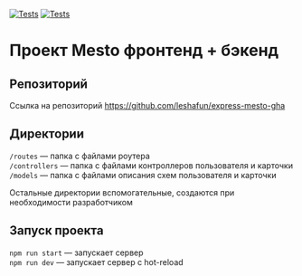 [![Tests](https://github.com/leshafun/express-mesto-gha/actions/workflows/tests-13-sprint.yml/badge.svg)](https://github.com/leshafun/express-mesto-gha/actions/workflows/tests-13-sprint.yml)  [![Tests](https://github.com/leshafun/express-mesto-gha/actions/workflows/tests-14-sprint.yml/badge.svg)](https://github.com/leshafun/express-mesto-gha/actions/workflows/tests-14-sprint.yml)
# Проект Mesto фронтенд + бэкенд

## Репозиторий
Ссылка на репозиторий https://github.com/leshafun/express-mesto-gha

## Директории

`/routes` — папка с файлами роутера  
`/controllers` — папка с файлами контроллеров пользователя и карточки   
`/models` — папка с файлами описания схем пользователя и карточки

Остальные директории вспомогательные, создаются при необходимости разработчиком

## Запуск проекта

`npm run start` — запускает сервер   
`npm run dev` — запускает сервер с hot-reload
